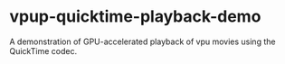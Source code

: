vpup-quicktime-playback-demo
============================

A demonstration of GPU-accelerated playback of vpu movies using the QuickTime codec.